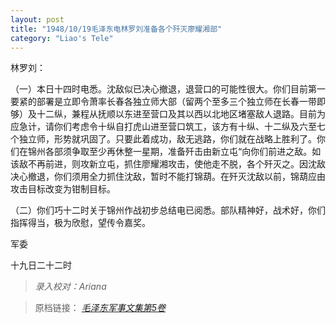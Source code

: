 ```yaml
---
layout: post
title: "1948/10/19毛泽东电林罗刘准备各个歼灭廖耀湘部"
category: "Liao's Tele"
---
```


林罗刘：

（一）本日十四时电悉。沈敌似已决心撤退，退营口的可能性很大。你们目前第一要紧的部署是立即令萧率长春各独立师大部（留两个至多三个独立师在长春一带即够）及十二纵，兼程从抚顺以东进至营口及其以西以北地区堵塞敌人退路。目前为应急计，请你们考虑令十纵自打虎山进至营口筑工，该方有十纵、十二纵及六至七个独立师，形势就巩固了。只要此着成功，敌无逃路，你们就在战略上胜利了。你们在锦州各部须争取至少再休整一星期，准备歼击由新立屯“向你们前进之敌。如该敌不再前进，则攻新立屯，抓住廖耀湘攻击，使他走不脱，各个歼灭之。因沈敌决心撤退，你们须用全力抓住沈敌，暂时不能打锦葫。在歼灭沈敌以前，锦葫应由攻击目标改变为钳制目标。

（二）你们巧十二时关于锦州作战初步总结电已阅悉。部队精神好，战术好，你们指挥得当，极为欣慰，望传令嘉奖。

军委

十九日二十二时

> *录入校对：Ariana*


> 原档链接： [*毛泽东军事文集第5卷*](https://www.modernhistory.org.cn/#/Detailedreading?fileCode=0001_ts_31027578&treeId=188023779&uniqTag&dirCode=e21a6230329943309f9367c8fbeb1ffa&bzId&qkTitle&imageUrl=https%3A%2F%2Fiiif.modernhistory.org.cn%2Fiiif%2F2%2F0001_ts_31027578%252F0001_ts_31027578_00130.jpg&contUrl=https%3A%2F%2Fkrwxk-prod.oss-cn-beijing.aliyuncs.com%2F0001_ts_31027578%2F0001_ts_31027578.json)

